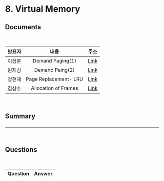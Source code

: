 #  8. Virtual Memory

##  Documents

<br>

| 발표자 | 내용 | 주소 |
|:----:|:-----:|:-----:|
| 이상훈 | Demand Paging(1) | [Link](./docs/Demand_paging(1).md)|
| 원재성 | Demand Paing(2) | [Link]()|
| 정현재 | Page Replacement- LRU |[Link]()|
| 김상호 | Allocation of Frames|[Link]()|


<br>

##  Summary

#####


--------------------------------------
<br>

##  Questions


<br>

|Question|Answer|
|--------------|--------------|
